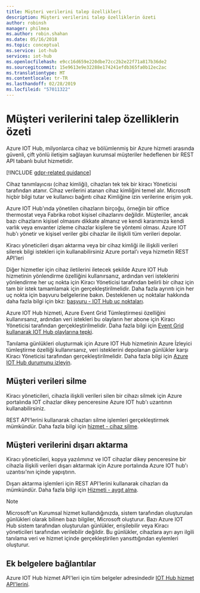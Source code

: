 ```yaml
---
title: Müşteri verilerini talep özellikleri
description: Müşteri verilerini talep özelliklerin özeti
author: robinsh
manager: philmea
ms.author: robin.shahan
ms.date: 05/16/2018
ms.topic: conceptual
ms.service: iot-hub
services: iot-hub
ms.openlocfilehash: e9cc16d659e220dbe72cc2b2e22f71a817b36de2
ms.sourcegitcommit: 15e9613e9e32288e174241efdb365fa0b12ec2ac
ms.translationtype: MT
ms.contentlocale: tr-TR
ms.lasthandoff: 02/28/2019
ms.locfileid: "57011322"
---
```

# <a name="summary-of-customer-data-request-features"></a>Müşteri verilerini talep özelliklerin özeti

Azure IOT Hub, milyonlarca cihaz ve bölümlenmiş bir Azure hizmeti arasında güvenli, çift yönlü iletişim sağlayan kurumsal müşteriler hedeflenen bir REST API tabanlı bulut hizmetidir.

[!INCLUDE [gdpr-related guidance](../../includes/gdpr-intro-sentence.md)]

Cihaz tanımlayıcısı (cihaz kimliği), cihazları tek tek bir kiracı Yöneticisi tarafından atanır. Cihaz verilerini atanan cihaz kimliğini temel alır. Microsoft hiçbir bilgi tutar ve kullanıcı bağıntı cihaz Kimliğine izin verilerine erişim yok.

Azure IOT Hub'ında yönetilen cihazların birçoğu, örneğin bir office thermostat veya Fabrika robot kişisel cihazlarını değildir. Müşteriler, ancak bazı cihazların kişisel olmasını dikkate almanız ve kendi kararımıza kendi varlık veya envanter izleme cihazlar kişilere tie yöntemi olması. Azure IOT hub'ı yönetir ve kişisel veriler gibi cihazlar ile ilişkili tüm verileri depolar.

Kiracı yöneticileri dışarı aktarma veya bir cihaz kimliği ile ilişkili verileri silerek bilgi istekleri için kullanabilirsiniz Azure portal'ı veya hizmetin REST API'leri

Diğer hizmetler için cihaz iletilerini iletecek şekilde Azure IOT Hub hizmetinin yönlendirme özelliğini kullanırsanız, ardından veri isteklerini yönlendirme her uç nokta için Kiracı Yöneticisi tarafından belirli bir cihaz için tam bir istek tamamlamak için gerçekleştirilmelidir. Daha fazla ayrıntı için her uç nokta için başvuru belgelerine bakın. Desteklenen uç noktalar hakkında daha fazla bilgi için bkz: [başvuru - IOT Hub uç noktaları](iot-hub-devguide-endpoints.md).

Azure IOT Hub hizmeti, Azure Event Grid Tümleştirmesi özelliğini kullanırsanız, ardından veri istekleri bu olayların her abone için Kiracı Yöneticisi tarafından gerçekleştirilmelidir. Daha fazla bilgi için [Event Grid kullanarak IOT Hub olaylarına tepki](iot-hub-event-grid.md).

Tanılama günlükleri oluşturmak için Azure IOT Hub hizmetinin Azure İzleyici tümleştirme özelliği kullanırsanız, veri isteklerini depolanan günlükler karşı Kiracı Yöneticisi tarafından gerçekleştirilmelidir. Daha fazla bilgi için [Azure IOT Hub durumunu izleyin](iot-hub-monitor-resource-health.md).

## <a name="deleting-customer-data"></a>Müşteri verileri silme

Kiracı yöneticileri, cihazla ilişkili verileri silen bir cihazı silmek için Azure portalında IOT cihazlar dikey penceresine Azure IOT hub'ı uzantının kullanabilirsiniz.

REST API'lerini kullanarak cihazları silme işlemleri gerçekleştirmek mümkündür. Daha fazla bilgi için [hizmet - cihaz silme](/rest/api/iothub/service/deletedevice).

## <a name="exporting-customer-data"></a>Müşteri verilerini dışarı aktarma

Kiracı yöneticileri, kopya yazılımınız ve IOT cihazlar dikey penceresine bir cihazla ilişkili verileri dışarı aktarmak için Azure portalında Azure IOT hub'ı uzantısı'nın içinde yapıştırın.

Dışarı aktarma işlemleri için REST API'lerini kullanarak cihazları da mümkündür. Daha fazla bilgi için [Hizmeti - aygıt alma](/rest/api/iothub/service/getdevice).

> [!NOTE]
> Microsoft'un Kurumsal hizmet kullandığınızda, sistem tarafından oluşturulan günlükleri olarak bilinen bazı bilgiler, Microsoft oluşturur. Bazı Azure IOT Hub sistem tarafından oluşturulan günlükler, erişilebilir veya Kiracı yöneticileri tarafından verilebilir değildir. Bu günlükler, cihazlara ayrı ayrı ilgili tanılama veri ve hizmet içinde gerçekleştirilen yansıttığından eylemleri oluşturur.

## <a name="links-to-additional-documentation"></a>Ek belgelere bağlantılar

Azure IOT Hub hizmet API'leri için tüm belgeler adresindedir [IOT Hub hizmet API'lerini](https://docs.microsoft.com/rest/api/iothub/service).
